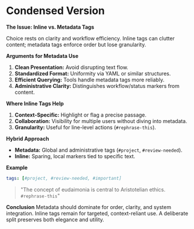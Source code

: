 # Condensed Version

**The Issue: Inline vs. Metadata Tags**

Choice rests on clarity and workflow efficiency. Inline tags can clutter content; metadata tags enforce order but lose granularity.

**Arguments for Metadata Use**

1. **Clean Presentation:** Avoid disrupting text flow.
2. **Standardized Format:** Uniformity via YAML or similar structures.
3. **Efficient Querying:** Tools handle metadata tags more reliably.
4. **Administrative Clarity:** Distinguishes workflow/status markers from content.

**Where Inline Tags Help**

1. **Context-Specific:** Highlight or flag a precise passage.
2. **Collaboration:** Visibility for multiple users without diving into metadata.
3. **Granularity:** Useful for line-level actions (`#rephrase-this`).

**Hybrid Approach**

* **Metadata:** Global and administrative tags (`#project`, `#review-needed`).
* **Inline:** Sparing, local markers tied to specific text.

**Example**

```yaml
tags: [#project, #review-needed, #important]
```

> "The concept of eudaimonia is central to Aristotelian ethics. `#rephrase-this`"

**Conclusion**
Metadata should dominate for order, clarity, and system integration. Inline tags remain for targeted, context-reliant use. A deliberate split preserves both elegance and utility.
